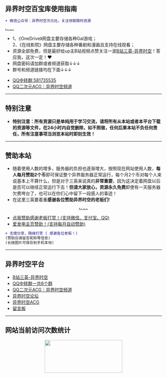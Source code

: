 ## 异界时空百宝库使用指南
```diff
+ 微信公众号：异界时空次元社，关注领取限时资源
```

<img height="10px" alt="logo" src="https://yjacg.sanyingpan.cn/wp-content/uploads/公众号二维码.jpg" width="200px"/>

* 1、《OneDrive》网盘主要存储各种Gal游戏；  
2、《在线影院》网盘主要存储各种番剧和漫画且支持在线观看；
* 资源全部免费，但是最好给up主B站视频点赞关注一波[B站三英-异界时空](https://space.bilibili.com/1579754300)！答应我，这次一定！♥
* 网盘密码请加群或者频道获取↓↓↓
* 群号和频道链接均在下面↓↓↓
- [QQ中转群:581735535](https://jq.qq.com/?_wv=1027&k=AY6JMPjq)
- [QQ二次元ACG｜异界时空频道](https://pd.qq.com/s/gcupq1)

---
## 特别注意
* **特别注意：所有资源只是单纯用于学习交流，请将所有从本站或者本平台下载的资源等文件，在24小时内自觉删除，如不照做，任何后果本站不负任何责任，所有注意事项当浏览本站时即刻生效！**

---
## 赞助本站
* 随着使用人数的增多，服务器的负担也逐渐增大，按照现在网站使用人数，**每人每月赞助2个币**即可保证整个异界服务器正常运行，每个月2个币对每个人来说基本上不算什么，但是对于三英来说真的**非常重要**，因为这决定着网盘以后是否可以继续正常运行下去！**但请大家放心，资源永久免费**即使有一天服务器欠费垮台了，也可以在你们心中留下一段感人的事迹！
* 在这里三英要着重**感谢各位赞助异界时空的老板们!**
<div align="center">
  <a href="https://yjacg.sanyingpan.cn/wp-content/uploads/retouch_1.jpg"><img height="10px" alt="logo" src="https://yjacg.sanyingpan.cn/wp-content/uploads/retouch_1.jpg" width="300px"/></a>
</div>

- [点我赞助感谢老板打赏！(支持微信、支付宝、QQ)](https://yjacg.sanyingpan.cn/wp-content/uploads/retouch_1.jpg)
- [爱发电主页赞助！(支持每月自动赞助)](https://afdian.net/@sanying)

```diff
+ 无偿分享，随缘打赏 ( 感谢各位老板！)
(赞助后请留言昵称等信息)
(长按图片可保存到手机本地)
```

---
## 异界时空平台
- [B站三英-异界时空](https://space.bilibili.com/1579754300)
- [QQ中转群一共6个群](https://jq.qq.com/?_wv=1027&k=AY6JMPjq)
- [QQ二次元ACG｜异界时空频道](https://pd.qq.com/s/rd8mud)
- [异界时空论坛](https://yjsk.sanyingpan.cn/)
- [异界时空ACG](https://yjacg.sanyingpan.cn/)
- [留言板](https://chat.getloli.com/room/@异界时空)

---
## 网站当前访问次数统计
<div align="center">
<img src="https://count.getloli.com/get/@55633?theme=moebooru" width="250px" height="105px"/>
</div>


